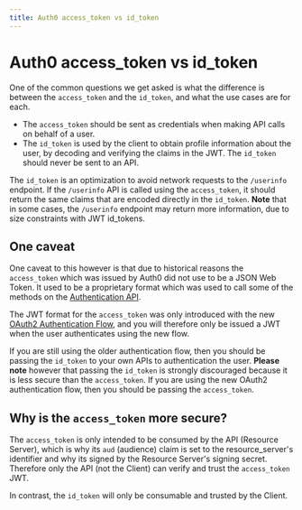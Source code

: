 ```yaml
---
title: Auth0 access_token vs id_token
---
```


# Auth0 access_token vs id_token

One of the common questions we get asked is what the difference is between the `access_token` and the `id_token`, and what the use cases are for each. 

* The `access_token` should be sent as credentials when making API calls on behalf of a user.
* The `id_token` is used by the client to obtain profile information about the user, by decoding and verifying the claims in the JWT. The `id_token` should never be sent to an API. 

The `id_token` is an optimization to avoid network requests to the `/userinfo` endpoint. If the `/userinfo` API is called using the `access_token`, it should return the same claims that are encoded directly in the `id_token`. **Note** that in some cases, the `/userinfo` endpoint may return more information, due to size constraints with JWT id_tokens.

## One caveat

One caveat to this however is that due to historical reasons the `access_token` which was issued by Auth0 did not use to be a JSON Web Token. It used to be a proprietary format which was used to call some of the methods on the [Authentication API](/auth-api).

The JWT format for the `access_token` was only introduced with the new [OAuth2 Authentication Flow](https://auth0.com/docs/api-auth), and you will therefore only be issued a JWT when the user authenticates using the new flow.

If you are still using the older authentication flow, then you should be passing the `id_token` to your own APIs to authentication the user. **Please note** however that passing the `id_token` is strongly discouraged because it is less secure than the  `access_token`. If you are using the new OAuth2 authentication flow, then you should be passing the `access_token`.

## Why is the `access_token` more secure?

The `access_token` is only intended to be consumed by the API (Resource Server), which is why its `aud` (audience) claim is set to the resource_server's identifier and why its signed by the Resource Server's signing secret. Therefore only the API (not the Client) can verify and trust the `access_token` JWT.

In contrast, the `id_token` will only be consumable and trusted by the Client.
